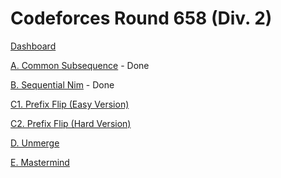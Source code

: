 # Codeforces Round 658 (Div. 2)

[Dashboard](https://codeforces.com/contest/1382)

[A. Common Subsequence](https://codeforces.com/contest/1382/problem/A) - Done

[B. Sequential Nim](https://codeforces.com/contest/1382/problem/B) - Done

[C1. Prefix Flip (Easy Version)](https://codeforces.com/contest/1382/problem/C1)

[C2. Prefix Flip (Hard Version)](https://codeforces.com/contest/1382/problem/C2)

[D. Unmerge](https://codeforces.com/contest/1382/problem/D)

[E. Mastermind](https://codeforces.com/contest/1382/problem/E)
